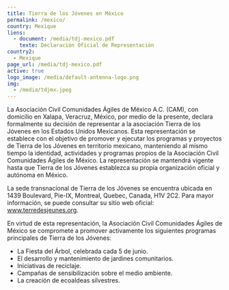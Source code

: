```yaml
---
title: Tierra de los Jóvenes en México
permalink: /mexico/
country: Mexique
liens:
  - document: /media/tdj-mexico.pdf
    texte: Declaración Oficial de Representación
country2:
  - Mexique
page_url: /media/tdj-mexico.pdf
active: true
logo_image: /media/default-antenna-logo.png
img:
  - /media/tdjmx.jpeg
---
```

La Asociación Civil Comunidades Ágiles de México A.C. (CAM), con domicilio en Xalapa,
Veracruz, México, por medio de la presente, declara formalmente su decisión de representar a la asociación Tierra de los Jóvenes en los Estados Unidos Mexicanos.
Esta representación se establece con el objetivo de promover y ejecutar los programas y
proyectos de Tierra de los Jóvenes en territorio mexicano, manteniendo al mismo tiempo la
identidad, actividades y programas propios de la Asociación Civil Comunidades Ágiles de
México. La representación se mantendrá vigente hasta que Tierra de los Jóvenes establezca su propia organización oficial y autónoma en México.

La sede transnacional de Tierra de los Jóvenes se encuentra ubicada en 1439 Boulevard,
Pie-IX, Montreal, Quebec, Canada, H1V 2C2. Para mayor información, se puede consultar su
sitio web oficial: www.terredesjeunes.org.

En virtud de esta representación, la Asociación Civil Comunidades Ágiles de México se
compromete a promover activamente los siguientes programas principales de Tierra de los
Jóvenes:

* La Fiesta del Árbol, celebrada cada 5 de junio.
* El desarrollo y mantenimiento de jardines comunitarios.
* Iniciativas de reciclaje.
* Campañas de sensibilización sobre el medio ambiente.
* La creación de ecoaldeas silvestres.
